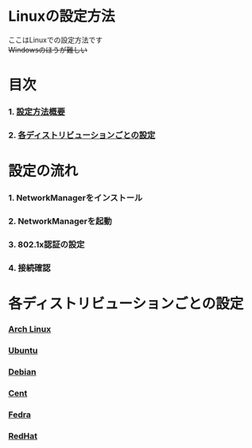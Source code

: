 # Linuxの設定方法

ここはLinuxでの設定方法です <br> ~~Windowsのほうが難しい~~

# 目次

### 1. [設定方法概要](#設定方法概要)

### 2. [各ディストリビューションごとの設定](#各ディストリビューションごとの設定)

# 設定の流れ

### 1. NetworkManagerをインストール

### 2. NetworkManagerを起動

### 3. 802.1x認証の設定

### 4. 接続確認

# 各ディストリビューションごとの設定

### [Arch Linux](/Linux/arch.md)

### [Ubuntu](/Linux/GNU/ubuntu.md)

### [Debian](/Linux/GNU/debian.md)

### [Cent](/Linux/GNU/cent.md)

### [Fedra](/Linux/GNU/fedra.md)

### [RedHat](/Linux/GNU/redhat.md)